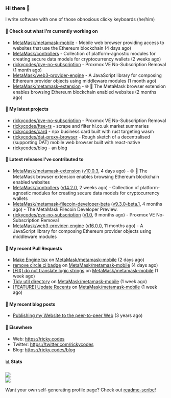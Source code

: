 ### Hi there 👋

I write software with one of those obnoxious clicky keyboards (he/him) 

#### 👀 Check out what I'm currently working on

- [MetaMask/metamask-mobile](https://github.com/MetaMask/metamask-mobile) - Mobile web browser providing access to websites that use the Ethereum blockchain (4 days ago)
- [MetaMask/controllers](https://github.com/MetaMask/controllers) - Collection of platform-agnostic modules for creating secure data models for cryptocurrency wallets (2 weeks ago)
- [rickycodes/pve-no-subscription](https://github.com/rickycodes/pve-no-subscription) - Proxmox VE No-Subscription Removal (1 month ago)
- [MetaMask/web3-provider-engine](https://github.com/MetaMask/web3-provider-engine) - A JavaScript library for composing Ethereum provider objects using middleware modules (1 month ago)
- [MetaMask/metamask-extension](https://github.com/MetaMask/metamask-extension) - :globe_with_meridians: :electric_plug: The MetaMask browser extension enables browsing Ethereum blockchain enabled websites (2 months ago)

#### 🌱 My latest projects

- [rickycodes/pve-no-subscription](https://github.com/rickycodes/pve-no-subscription) - Proxmox VE No-Subscription Removal
- [rickycodes/ftse-rs](https://github.com/rickycodes/ftse-rs) - scrape and filter hl.co.uk market summaries
- [rickycodes/card](https://github.com/rickycodes/card) - npx business card built with rust targeting wasm
- [rickycodes/dat-proxy-browser](https://github.com/rickycodes/dat-proxy-browser) - Rough sketch of a decentralised (supporting DAT) mobile web browser built with react-native
- [rickycodes/blog](https://github.com/rickycodes/blog) - an blog

#### 🔭 Latest releases I've contributed to

- [MetaMask/metamask-extension](https://github.com/MetaMask/metamask-extension) ([v10.0.3](https://github.com/MetaMask/metamask-extension/releases/tag/v10.0.3), 4 days ago) - :globe_with_meridians: :electric_plug: The MetaMask browser extension enables browsing Ethereum blockchain enabled websites
- [MetaMask/controllers](https://github.com/MetaMask/controllers) ([v14.2.0](https://github.com/MetaMask/controllers/releases/tag/v14.2.0), 2 weeks ago) - Collection of platform-agnostic modules for creating secure data models for cryptocurrency wallets
- [MetaMask/metamask-filecoin-developer-beta](https://github.com/MetaMask/metamask-filecoin-developer-beta) ([v9.3.0-beta.1](https://github.com/MetaMask/metamask-filecoin-developer-beta/releases/tag/v9.3.0-beta.1), 4 months ago) - The MetaMask Filecoin Developer Preview.
- [rickycodes/pve-no-subscription](https://github.com/rickycodes/pve-no-subscription) ([v1.0](https://github.com/rickycodes/pve-no-subscription/releases/tag/v1.0), 9 months ago) - Proxmox VE No-Subscription Removal
- [MetaMask/web3-provider-engine](https://github.com/MetaMask/web3-provider-engine) ([v16.0.0](https://github.com/MetaMask/web3-provider-engine/releases/tag/v16.0.0), 11 months ago) - A JavaScript library for composing Ethereum provider objects using middleware modules

#### 🔨 My recent Pull Requests

- [Make Engine tsx](https://github.com/MetaMask/metamask-mobile/pull/3072) on [MetaMask/metamask-mobile](https://github.com/MetaMask/metamask-mobile) (2 days ago)
- [remove circle ci badge](https://github.com/MetaMask/metamask-mobile/pull/3060) on [MetaMask/metamask-mobile](https://github.com/MetaMask/metamask-mobile) (4 days ago)
- [[FIX] do not translate logic strings](https://github.com/MetaMask/metamask-mobile/pull/3031) on [MetaMask/metamask-mobile](https://github.com/MetaMask/metamask-mobile) (1 week ago)
- [Tidy util directory](https://github.com/MetaMask/metamask-mobile/pull/3030) on [MetaMask/metamask-mobile](https://github.com/MetaMask/metamask-mobile) (1 week ago)
- [[FEATURE] Update Recents](https://github.com/MetaMask/metamask-mobile/pull/3028) on [MetaMask/metamask-mobile](https://github.com/MetaMask/metamask-mobile) (1 week ago)

#### 📜 My recent blog posts

- [Publishing my Website to the peer-to-peer Web](//ricky.codes/blog/posts/publishing-to-the-peer-to-peer-web/) (3 years ago)

#### 🔗 Elsewhere

- Web: https://ricky.codes
- Twitter: https://twitter.com/rickycodes
- Blog: https://ricky.codes/blog

#### 📊 Stats

<p>
<img src='https://github-readme-stats.vercel.app/api?username=rickycodes&show_icons=true&theme=dark&icon_color=eee' /><br />
<img src='https://github-readme-stats.vercel.app/api/top-langs/?username=rickycodes&theme=dark' />
</p>

Want your own self-generating profile page? Check out [readme-scribe](https://github.com/muesli/readme-scribe)!
